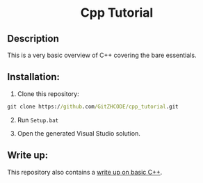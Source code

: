<h1 align = "center"> Cpp Tutorial </h1>

## Description

This is a very basic overview of C++ covering the bare essentials.

## Installation: <a name="install"></a>

1. Clone this repository:
```cmd
git clone https://github.com/GitZHCODE/cpp_tutorial.git
```
2. Run `Setup.bat`

3. Open the generated Visual Studio solution. 

## Write up:

This repository also contains a [write up on basic C++](overview.md).
